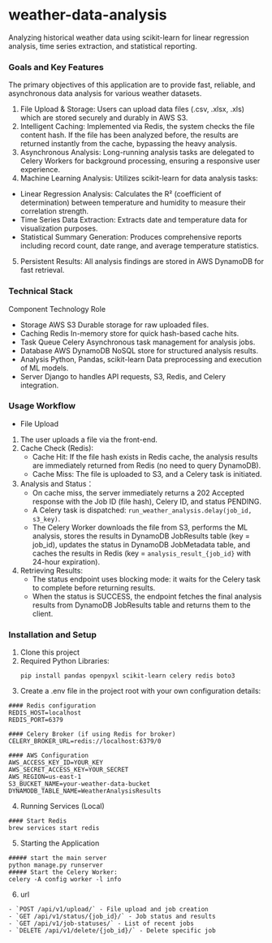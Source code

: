 # weather-data-analysis
Analyzing historical weather data using scikit-learn for linear regression analysis, time series extraction, and statistical reporting.

### Goals and Key Features
The primary objectives of this application are to provide fast, reliable, and asynchronous data analysis for various weather datasets.

1. File Upload & Storage: Users can upload data files (.csv, .xlsx, .xls) which are stored securely and durably in AWS S3.
2. Intelligent Caching: Implemented via Redis, the system checks the file content hash. If the file has been analyzed before, the results are returned instantly from the cache, bypassing the heavy analysis.
3. Asynchronous Analysis: Long-running analysis tasks are delegated to Celery Workers for background processing, ensuring a responsive user experience.
4. Machine Learning Analysis: Utilizes scikit-learn for data analysis tasks:
  - Linear Regression Analysis: Calculates the R² (coefficient of determination) between temperature and humidity to measure their correlation strength.
  - Time Series Data Extraction: Extracts date and temperature data for visualization purposes.
  - Statistical Summary Generation: Produces comprehensive reports including record count, date range, and average temperature statistics.
5. Persistent Results: All analysis findings are stored in AWS DynamoDB for fast retrieval.

### Technical Stack
Component	Technology	Role
- Storage	AWS S3	Durable storage for raw uploaded files.
- Caching	Redis	In-memory store for quick hash-based cache hits.
- Task Queue	Celery	Asynchronous task management for analysis jobs.
- Database	AWS DynamoDB	NoSQL store for structured analysis results.
- Analysis	Python, Pandas, scikit-learn	Data preprocessing and execution of ML models.
- Server	Django to handles API requests, S3, Redis, and Celery integration.

### Usage Workflow
- File Upload
1. The user uploads a file via the front-end.
2. Cache Check (Redis):
   - Cache Hit: If the file hash exists in Redis cache, the analysis results are immediately returned from Redis (no need to query DynamoDB).
   - Cache Miss: The file is uploaded to S3, and a Celery task is initiated.
3. Analysis and Status：
   - On cache miss, the server immediately returns a 202 Accepted response with the Job ID (file hash), Celery ID, and status PENDING.
   - A Celery task is dispatched: `run_weather_analysis.delay(job_id, s3_key)`.
   - The Celery Worker downloads the file from S3, performs the ML analysis, stores the results in DynamoDB JobResults table (key = job_id), updates the status in DynamoDB JobMetadata table, and caches the results in Redis (key = `analysis_result_{job_id}` with 24-hour expiration).
4. Retrieving Results:
   - The status endpoint uses blocking mode: it waits for the Celery task to complete before returning results.
   - When the status is SUCCESS, the endpoint fetches the final analysis results from DynamoDB JobResults table and returns them to the client.

### Installation and Setup
1. Clone this project
2. Required Python Libraries:
   ```
   pip install pandas openpyxl scikit-learn celery redis boto3
   ```
4. Create a .env file in the project root with your own configuration details:
```
#### Redis configuration
REDIS_HOST=localhost
REDIS_PORT=6379

#### Celery Broker (if using Redis for broker)
CELERY_BROKER_URL=redis://localhost:6379/0

#### AWS Configuration
AWS_ACCESS_KEY_ID=YOUR_KEY
AWS_SECRET_ACCESS_KEY=YOUR_SECRET
AWS_REGION=us-east-1
S3_BUCKET_NAME=your-weather-data-bucket
DYNAMODB_TABLE_NAME=WeatherAnalysisResults
```
4. Running Services (Local)
```
#### Start Redis 
brew services start redis  
```
5. Starting the Application
```
##### start the main server
python manage.py runserver
##### Start the Celery Worker:
celery -A config worker -l info 
```
6. url 
```
- `POST /api/v1/upload/` - File upload and job creation
- `GET /api/v1/status/{job_id}/` - Job status and results
- `GET /api/v1/job-statuses/` - List of recent jobs
- `DELETE /api/v1/delete/{job_id}/` - Delete specific job
```
